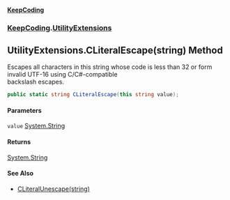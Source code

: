 #### [KeepCoding](index.md 'index')
### [KeepCoding](KeepCoding.md 'KeepCoding').[UtilityExtensions](UtilityExtensions.md 'KeepCoding.UtilityExtensions')
## UtilityExtensions.CLiteralEscape(string) Method
Escapes all characters in this string whose code is less than 32 or form invalid UTF-16 using C/C#-compatible  
backslash escapes.
```csharp
public static string CLiteralEscape(this string value);
```
#### Parameters
<a name='KeepCoding_UtilityExtensions_CLiteralEscape(string)_value'></a>
`value` [System.String](https://docs.microsoft.com/en-us/dotnet/api/System.String 'System.String')  
  
#### Returns
[System.String](https://docs.microsoft.com/en-us/dotnet/api/System.String 'System.String')  
#### See Also
- [CLiteralUnescape(string)](UtilityExtensions_CLiteralUnescape_O+YakHYposeRveNmliSmBg.md 'KeepCoding.UtilityExtensions.CLiteralUnescape(string)')

